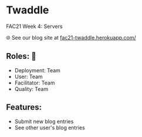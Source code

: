 # Twaddle
FAC21 Week 4: Servers

🌐 See our blog site at [fac21-twaddle.herokuapp.com/](http://fac21-twaddle.herokuapp.com/)

## Roles: 🧠
- Deployment: Team
- User: Team
- Facilitator: Team
- Quality: Team

## Features:
- Submit new blog entries
- See other user's blog entries
